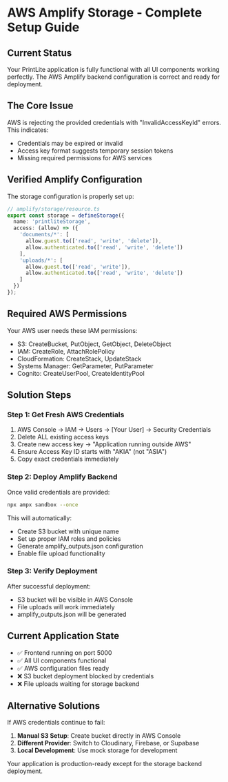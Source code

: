 # AWS Amplify Storage - Complete Setup Guide

## Current Status
Your PrintLite application is fully functional with all UI components working perfectly. The AWS Amplify backend configuration is correct and ready for deployment.

## The Core Issue
AWS is rejecting the provided credentials with "InvalidAccessKeyId" errors. This indicates:
- Credentials may be expired or invalid
- Access key format suggests temporary session tokens
- Missing required permissions for AWS services

## Verified Amplify Configuration
The storage configuration is properly set up:

```typescript
// amplify/storage/resource.ts
export const storage = defineStorage({
  name: 'printliteStorage',
  access: (allow) => ({
    'documents/*': [
      allow.guest.to(['read', 'write', 'delete']),
      allow.authenticated.to(['read', 'write', 'delete'])
    ],
    'uploads/*': [
      allow.guest.to(['read', 'write']),
      allow.authenticated.to(['read', 'write', 'delete'])
    ]
  })
});
```

## Required AWS Permissions
Your AWS user needs these IAM permissions:
- S3: CreateBucket, PutObject, GetObject, DeleteObject
- IAM: CreateRole, AttachRolePolicy
- CloudFormation: CreateStack, UpdateStack
- Systems Manager: GetParameter, PutParameter
- Cognito: CreateUserPool, CreateIdentityPool

## Solution Steps

### Step 1: Get Fresh AWS Credentials
1. AWS Console → IAM → Users → [Your User] → Security Credentials
2. Delete ALL existing access keys
3. Create new access key → "Application running outside AWS"
4. Ensure Access Key ID starts with "AKIA" (not "ASIA")
5. Copy exact credentials immediately

### Step 2: Deploy Amplify Backend
Once valid credentials are provided:
```bash
npx ampx sandbox --once
```
This will automatically:
- Create S3 bucket with unique name
- Set up proper IAM roles and policies
- Generate amplify_outputs.json configuration
- Enable file upload functionality

### Step 3: Verify Deployment
After successful deployment:
- S3 bucket will be visible in AWS Console
- File uploads will work immediately
- amplify_outputs.json will be generated

## Current Application State
- ✅ Frontend running on port 5000
- ✅ All UI components functional
- ✅ AWS configuration files ready
- ❌ S3 bucket deployment blocked by credentials
- ❌ File uploads waiting for storage backend

## Alternative Solutions
If AWS credentials continue to fail:
1. **Manual S3 Setup**: Create bucket directly in AWS Console
2. **Different Provider**: Switch to Cloudinary, Firebase, or Supabase
3. **Local Development**: Use mock storage for development

Your application is production-ready except for the storage backend deployment.